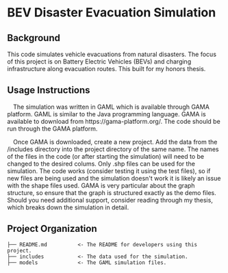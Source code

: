 # BEV Disaster Evacuation Simulation

## Background
This code simulates vehicle evacuations from natural disasters. The focus of this project is on Battery Electric Vehicles (BEVs) and charging infrastructure 
along evacuation routes. This built for my honors thesis.

## Usage Instructions
<p>&emsp;The simulation was written in GAML which is available through GAMA platform. GAML is similar to the Java programming language. 
GAMA is available to download from https://gama-platform.org/. The code should be run through the GAMA platform. </p>

<p>&emsp;Once GAMA is downloaded, create a new project. Add the data from the /includes directory into the project directory of the same name. The names of the 
files in the code (or after starting the simulation) will need to be changed to the desired colums. Only .shp files can be used for the simulation. The code 
works (consider testing it using the test files), so if new files are being used and the simulation doesn't work it is likely an issue with the shape files used. 
GAMA is very particular about the graph structure, so ensure that the graph is structured exactly as the demo files. Should you need additional support, consider 
reading through my thesis, which breaks down the simulation in detail.</p>

## Project Organization


    ├── README.md          <- The README for developers using this project.
    ├── includes           <- The data used for the simulation.
    ├── models             <- The GAML simulation files.
